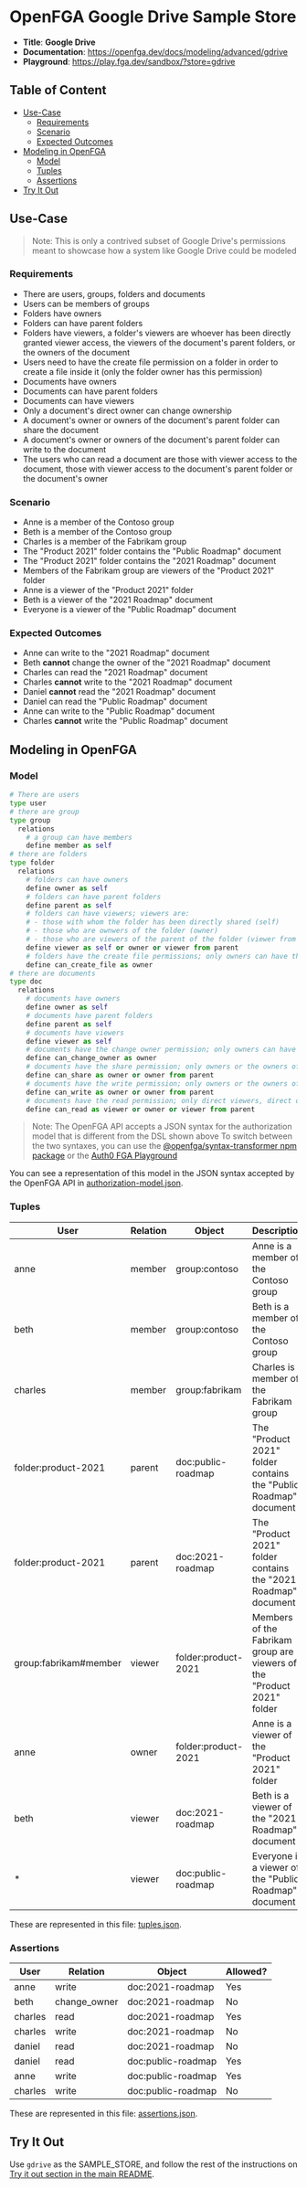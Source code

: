 # OpenFGA Google Drive Sample Store

* **Title**: **Google Drive** 
* **Documentation**: https://openfga.dev/docs/modeling/advanced/gdrive
* **Playground**: https://play.fga.dev/sandbox/?store=gdrive

## Table of Content
- [Use-Case](#use-case)
  - [Requirements](#requirements)
  - [Scenario](#scenario)
  - [Expected Outcomes](#expected-outcomes)
- [Modeling in OpenFGA](#modeling-in-openfga)
  - [Model](#model)
  - [Tuples](#tuples)
  - [Assertions](#assertions)
- [Try It Out](#try-it-out)

## Use-Case

> Note: This is only a contrived subset of Google Drive's permissions meant to showcase how a system like Google Drive could be modeled

### Requirements

- There are users, groups, folders and documents
- Users can be members of groups
- Folders have owners
- Folders can have parent folders
- Folders have viewers, a folder's viewers are whoever has been directly granted viewer access, the viewers of the document's parent folders, or the owners of the document
- Users need to have the create file permission on a folder in order to create a file inside it (only the folder owner has this permission)
- Documents have owners
- Documents can have parent folders
- Documents can have viewers
- Only a document's direct owner can change ownership
- A document's owner or owners of the document's parent folder can share the document
- A document's owner or owners of the document's parent folder can write to the document
- The users who can read a document are those with viewer access to the document, those with viewer access to the document's parent folder or the document's owner

### Scenario

- Anne is a member of the Contoso group
- Beth is a member of the Contoso group
- Charles is a member of the Fabrikam group
- The "Product 2021" folder contains the "Public Roadmap" document
- The "Product 2021" folder contains the "2021 Roadmap" document
- Members of the Fabrikam group are viewers of the "Product 2021" folder
- Anne is a viewer of the "Product 2021" folder
- Beth is a viewer of the "2021 Roadmap" document
- Everyone is a viewer of the "Public Roadmap" document

### Expected Outcomes

- Anne can write to the "2021 Roadmap" document
- Beth **cannot** change the owner of the "2021 Roadmap" document
- Charles can read the "2021 Roadmap" document
- Charles **cannot** write to the "2021 Roadmap" document
- Daniel **cannot** read the "2021 Roadmap" document
- Daniel can read the "Public Roadmap" document
- Anne can write to the "Public Roadmap" document
- Charles **cannot** write the "Public Roadmap" document

## Modeling in OpenFGA
### Model

```python
# There are users
type user
# there are group
type group
  relations
    # a group can have members
    define member as self
# there are folders
type folder
  relations
    # folders can have owners
    define owner as self
    # folders can have parent folders
    define parent as self
    # folders can have viewers; viewers are:
    # - those with whom the folder has been directly shared (self)
    # - those who are ownwers of the folder (owner)
    # - those who are viewers of the parent of the folder (viewer from parent)
    define viewer as self or owner or viewer from parent
    # folders have the create file permissions; only owners can have this permission and it cannot be directly granted (no self)
    define can_create_file as owner
# there are documents
type doc
  relations
    # documents have owners
    define owner as self
    # documents have parent folders
    define parent as self
    # documents have viewers
    define viewer as self
    # documents have the change owner permission; only owners can have this permission and it cannot be directly granted (no self)
    define can_change_owner as owner
    # documents have the share permission; only owners or the owners of the parent folder (owner from parent) have this permissions and it cannot be directly granted (no self)
    define can_share as owner or owner from parent
    # documents have the write permission; only owners or the owners of the parent folder (owner from parent) have this permissions and it cannot be directly granted (no self)
    define can_write as owner or owner from parent
    # documents have the read permission; only direct viewers, direct owners or viewers of the parent folder have this permissions and it cannot be directly granted (no self)
    define can_read as viewer or owner or viewer from parent
```

> Note: The OpenFGA API accepts a JSON syntax for the authorization model that is different from the DSL shown above
>       To switch between the two syntaxes, you can use the [@openfga/syntax-transformer npm package](https://www.npmjs.com/package/@openfga/syntax-transformer) or the [Auth0 FGA Playground](https://play.fga.dev)

You can see a representation of this model in the JSON syntax accepted by the OpenFGA API in [authorization-model.json](./authorization-model.json).

### Tuples

| User                  | Relation | Object              | Description                                                            |
|-----------------------|----------|---------------------|------------------------------------------------------------------------|
| anne                  | member   | group:contoso       | Anne is a member of the Contoso group                                  |
| beth                  | member   | group:contoso       | Beth is a member of the Contoso group                                  |
| charles               | member   | group:fabrikam      | Charles is a member of the Fabrikam group                              |
| folder:product-2021   | parent   | doc:public-roadmap  | The "Product 2021" folder contains the "Public Roadmap" document       |
| folder:product-2021   | parent   | doc:2021-roadmap    | The "Product 2021" folder contains the "2021 Roadmap" document         |
| group:fabrikam#member | viewer   | folder:product-2021 | Members of the Fabrikam group are viewers of the "Product 2021" folder |
| anne                  | owner    | folder:product-2021 | Anne is a viewer of the "Product 2021" folder                          |
| beth                  | viewer   | doc:2021-roadmap    | Beth is a viewer of the "2021 Roadmap" document                        |
| *                     | viewer   | doc:public-roadmap  | Everyone is a viewer of the "Public Roadmap" document                  |

These are represented in this file: [tuples.json](./tuples.json).

### Assertions

| User    | Relation     | Object             | Allowed? |
|---------|--------------|--------------------|----------|
| anne    | write        | doc:2021-roadmap   | Yes      |
| beth    | change_owner | doc:2021-roadmap   | No       |
| charles | read         | doc:2021-roadmap   | Yes      |
| charles | write        | doc:2021-roadmap   | No       |
| daniel  | read         | doc:2021-roadmap   | No       |
| daniel  | read         | doc:public-roadmap | Yes      |
| anne    | write        | doc:public-roadmap | Yes      |
| charles | write        | doc:public-roadmap | No       |

These are represented in this file: [assertions.json](./assertions.json).

## Try It Out

Use `gdrive` as the SAMPLE_STORE, and follow the rest of the instructions on [Try it out section in the main README](https://github.com/openfga/sample-stores#try-it-out).
